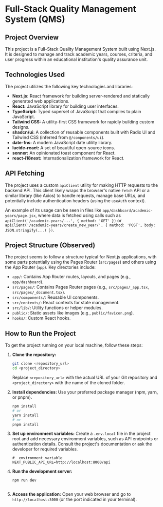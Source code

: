 # Full-Stack Quality Management System (QMS)

## Project Overview

This project is a Full-Stack Quality Management System built using Next.js. It is designed to manage and track academic years, courses, criteria, and user progress within an educational institution's quality assurance unit.

## Technologies Used

The project utilizes the following key technologies and libraries:

*   **Next.js:** React framework for building server-rendered and statically generated web applications.
*   **React:** JavaScript library for building user interfaces.
*   **TypeScript:** Typed superset of JavaScript that compiles to plain JavaScript.
*   **Tailwind CSS:** A utility-first CSS framework for rapidly building custom designs.
*   **shadcn/ui:** A collection of reusable components built with Radix UI and Tailwind CSS (inferred from `@/components/ui`).
*   **date-fns:** A modern JavaScript date utility library.
*   **lucide-react:** A set of beautiful open-source icons.
*   **sonner:** An opinionated toast component for React.
*   **react-i18next:** Internationalization framework for React.

## API Fetching

The project uses a custom `apiClient` utility for making HTTP requests to the backend API. This client likely wraps the browser's native `fetch` API or a similar library (like Axios) to handle requests, manage base URLs, and potentially include authentication headers (using the `useAuth` context).

An example of its usage can be seen in files like `app/dashboard/academic-years/page.jsx`, where data is fetched using calls such as `apiClient('/academic-years/...', { method: 'GET' })` or `apiClient('/academic-years/create_new_year/', { method: 'POST', body: JSON.stringify(...) })`.

## Project Structure (Observed)

The project seems to follow a structure typical for Next.js applications, with some parts potentially using the Pages Router (`src/pages`) and others using the App Router (`app`). Key directories include:

*   `app/`: Contains App Router routes, layouts, and pages (e.g., `app/dashboard`).
*   `src/pages/`: Contains Pages Router pages (e.g., `src/pages/_app.tsx`, `src/pages/_document.tsx`).
*   `src/components/`: Reusable UI components.
*   `src/contexts/`: React contexts for state management.
*   `src/lib/`: Utility functions or helper modules.
*   `public/`: Static assets like images (e.g., `public/favicon.png`).
*   `hooks/`: Custom React hooks.

## How to Run the Project

To get the project running on your local machine, follow these steps:

1.  **Clone the repository:**
    ```bash
    git clone <repository_url>
    cd <project_directory>
    ```
    Replace `<repository_url>` with the actual URL of your Git repository and `<project_directory>` with the name of the cloned folder.

2.  **Install dependencies:**
    Use your preferred package manager (npm, yarn, or pnpm).
    ```bash
    npm install
    # or
    yarn install
    # or
    pnpm install
    ```

3.  **Set up environment variables:**
    Create a `.env.local` file in the project root and add necessary environment variables, such as API endpoints or authentication details. Consult the project's documentation or ask the developer for required variables.
    ```env
    #  environment variable
    NEXT_PUBLIC_API_URL=http://localhost:8000/api
    ```

4.  **Run the development server:**
    ```bash
    npm run dev
   

5.  **Access the application:**
    Open your web browser and go to `http://localhost:3000` (or the port indicated in your terminal). 